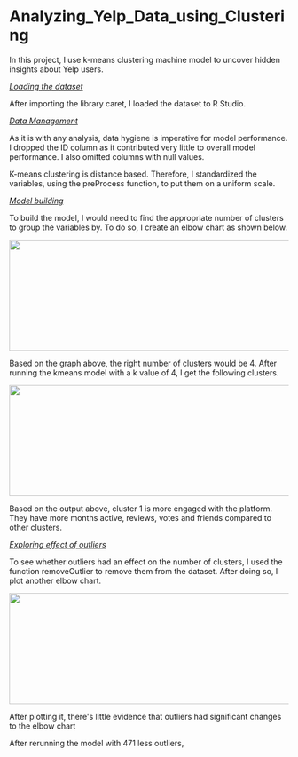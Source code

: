 # Analyzing_Yelp_Data_using_Clustering


In this project, I use k-means clustering machine model to uncover hidden insights about Yelp users. 

<ins>*Loading the dataset*</ins>

After importing the library caret, I loaded the dataset to R Studio. 

<ins>*Data Management*</ins>

As it is with any analysis, data hygiene is imperative for model performance. I dropped the ID column as it contributed very little to overall model performance. I also omitted columns with null values. 

K-means clustering is distance based. Therefore, I standardized the variables, using the preProcess function, to put them on a uniform scale. 

<ins>*Model building*</ins>

To build the model, I would need to find the appropriate number of clusters to group the variables by. To do so, I create an elbow chart as shown below. 

<p align="center">
  <img width="600" height="200" src="https://github.com/jackfrost68/Analyzing_Yelp_Data_using_K-Means_Clustering/blob/97939ec2f1915b977cd679c92d5b98fe35085613/Clusters%20number.jpeg">
</p>

Based on the graph above, the right number of clusters would be 4. After running the kmeans model with a k value of 4, I get the following clusters. 

<p align="center">
  <img width="600" height="200" src="https://github.com/jackfrost68/Analyzing_Yelp_Data_using_K-Means_Clustering/blob/70184a1142c00864a8c12006efd4374dc7159096/Clusters%201.png">
</p>

Based on the output above, cluster 1 is more engaged with the platform. They have more months active, reviews, votes and friends compared to other clusters. 


<ins>*Exploring effect of outliers*</ins>

To see whether outliers had an effect on the number of clusters, I used the function removeOutlier to remove them from the dataset. After doing so, I plot another elbow chart. 

<p align="center">
  <img width="600" height="200" src="https://github.com/jackfrost68/Analyzing_Yelp_Data_using_K-Means_Clustering/blob/0d91e9c0f9addae0c5718e6dc7ff608dab933848/Elbow%20chart%20after%20outliers%20removal.jpeg">
</p>

After plotting it, there's little evidence that outliers had significant changes to the elbow chart

After rerunning the model with 471 less outliers, 




